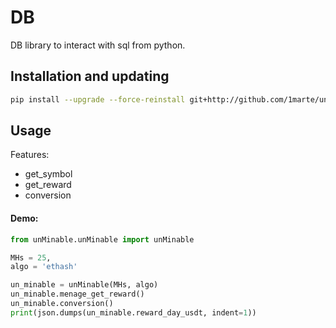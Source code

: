 # DB
DB library to interact with sql from python.

## Installation and updating
```bash
pip install --upgrade --force-reinstall git+http://github.com/1marte/unminable.git
```
## Usage
Features:
* get_symbol
* get_reward
* conversion

#### Demo:
```python
from unMinable.unMinable import unMinable

MHs = 25, 
algo = 'ethash'

un_minable = unMinable(MHs, algo)
un_minable.menage_get_reward()
un_minable.conversion()
print(json.dumps(un_minable.reward_day_usdt, indent=1))
```
